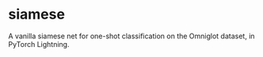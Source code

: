 # siamese
A vanilla siamese net for one-shot classification on the Omniglot dataset, in PyTorch Lightning. 
